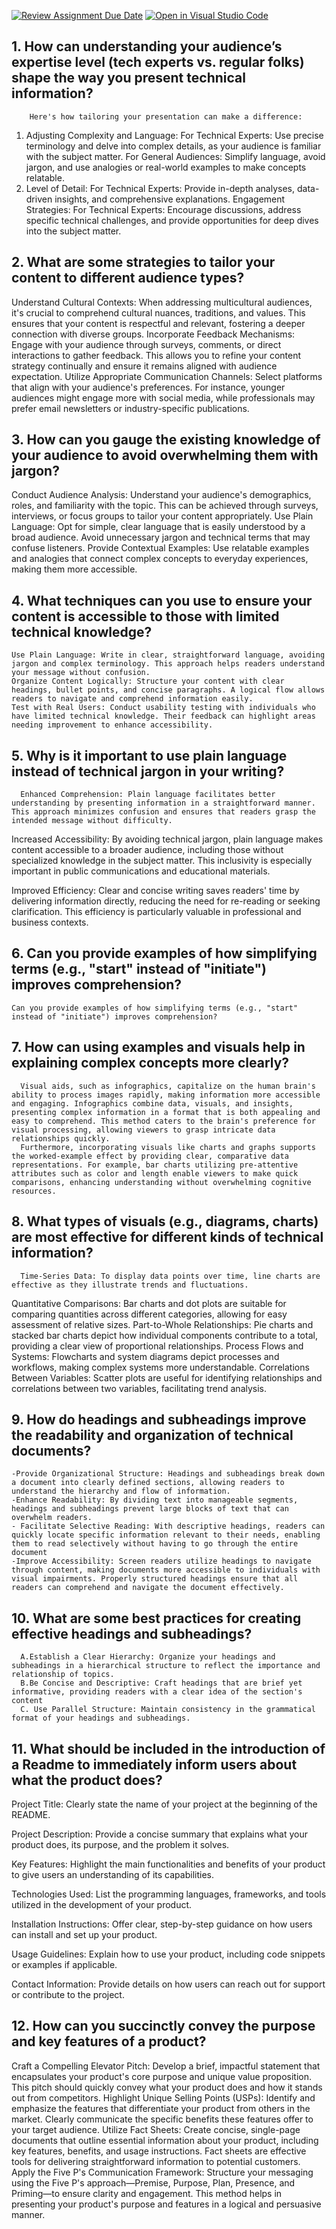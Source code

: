 [![Review Assignment Due Date](https://classroom.github.com/assets/deadline-readme-button-22041afd0340ce965d47ae6ef1cefeee28c7c493a6346c4f15d667ab976d596c.svg)](https://classroom.github.com/a/zsAR-pyY)
[![Open in Visual Studio Code](https://classroom.github.com/assets/open-in-vscode-2e0aaae1b6195c2367325f4f02e2d04e9abb55f0b24a779b69b11b9e10269abc.svg)](https://classroom.github.com/online_ide?assignment_repo_id=18671447&assignment_repo_type=AssignmentRepo)
## 1. How can understanding your audience’s expertise level (tech experts vs. regular folks) shape the way you present technical information?
        Here's how tailoring your presentation can make a difference:
1. Adjusting Complexity and Language:
For Technical Experts: Use precise terminology and delve into complex details, as your audience is familiar with the subject matter.
For General Audiences: Simplify language, avoid jargon, and use analogies or real-world examples to make concepts relatable.
2. Level of Detail:
For Technical Experts: Provide in-depth analyses, data-driven insights, and comprehensive explanations.
Engagement Strategies:
For Technical Experts: Encourage discussions, address specific technical challenges, and provide opportunities for deep dives into the subject matter.

## 2. What are some strategies to tailor your content to different audience types?
Understand Cultural Contexts:
When addressing multicultural audiences, it's crucial to comprehend cultural nuances, traditions, and values. This ensures that your content is respectful and relevant, fostering a deeper connection with diverse groups.
Incorporate Feedback Mechanisms:
Engage with your audience through surveys, comments, or direct interactions to gather feedback. This allows you to refine your content strategy continually and ensure it remains aligned with audience expectation.
Utilize Appropriate Communication Channels:
Select platforms that align with your audience's preferences. For instance, younger audiences might engage more with social media, while professionals may prefer email newsletters or industry-specific publications.
## 3. How can you gauge the existing knowledge of your audience to avoid overwhelming them with jargon?
Conduct Audience Analysis: Understand your audience's demographics, roles, and familiarity with the topic. This can be achieved through surveys, interviews, or focus groups to tailor your content appropriately.
Use Plain Language: Opt for simple, clear language that is easily understood by a broad audience. Avoid unnecessary jargon and technical terms that may confuse listeners. 
Provide Contextual Examples: Use relatable examples and analogies that connect complex concepts to everyday experiences, making them more accessible.
## 4. What techniques can you use to ensure your content is accessible to those with limited technical knowledge?
    Use Plain Language: Write in clear, straightforward language, avoiding jargon and complex terminology. This approach helps readers understand your message without confusion.
    Organize Content Logically: Structure your content with clear headings, bullet points, and concise paragraphs. A logical flow allows readers to navigate and comprehend information easily.
    Test with Real Users: Conduct usability testing with individuals who have limited technical knowledge. Their feedback can highlight areas needing improvement to enhance accessibility.
    
## 5. Why is it important to use plain language instead of technical jargon in your writing?
      Enhanced Comprehension: Plain language facilitates better understanding by presenting information in a straightforward manner. This approach minimizes confusion and ensures that readers grasp the intended message without difficulty.

Increased Accessibility: By avoiding technical jargon, plain language makes content accessible to a broader audience, including those without specialized knowledge in the subject matter. This inclusivity is especially important in public communications and educational materials.

Improved Efficiency: Clear and concise writing saves readers' time by delivering information directly, reducing the need for re-reading or seeking clarification. This efficiency is particularly valuable in professional and business contexts.
## 6. Can you provide examples of how simplifying terms (e.g., "start" instead of "initiate") improves comprehension?
    Can you provide examples of how simplifying terms (e.g., "start" instead of "initiate") improves comprehension?
## 7. How can using examples and visuals help in explaining complex concepts more clearly?
      Visual aids, such as infographics, capitalize on the human brain's ability to process images rapidly, making information more accessible and engaging. Infographics combine data, visuals, and insights, presenting complex information in a format that is both appealing and easy to comprehend. This method caters to the brain's preference for visual processing, allowing viewers to grasp intricate data relationships quickly.
      Furthermore, incorporating visuals like charts and graphs supports the worked-example effect by providing clear, comparative data representations. For example, bar charts utilizing pre-attentive attributes such as color and length enable viewers to make quick comparisons, enhancing understanding without overwhelming cognitive resources.
## 8. What types of visuals (e.g., diagrams, charts) are most effective for different kinds of technical information?
      Time-Series Data: To display data points over time, line charts are effective as they illustrate trends and fluctuations.
Quantitative Comparisons: Bar charts and dot plots are suitable for comparing quantities across different categories, allowing for easy assessment of relative sizes.
Part-to-Whole Relationships: Pie charts and stacked bar charts depict how individual components contribute to a total, providing a clear view of proportional relationships.
Process Flows and Systems: Flowcharts and system diagrams depict processes and workflows, making complex systems more understandable.
Correlations Between Variables: Scatter plots are useful for identifying relationships and correlations between two variables, facilitating trend analysis.
## 9. How do headings and subheadings improve the readability and organization of technical documents?
    -Provide Organizational Structure: Headings and subheadings break down a document into clearly defined sections, allowing readers to understand the hierarchy and flow of information.
    -Enhance Readability: By dividing text into manageable segments, headings and subheadings prevent large blocks of text that can overwhelm readers.
    - Facilitate Selective Reading: With descriptive headings, readers can quickly locate specific information relevant to their needs, enabling them to read selectively without having to go through the entire document
    -Improve Accessibility: Screen readers utilize headings to navigate through content, making documents more accessible to individuals with visual impairments. Properly structured headings ensure that all readers can comprehend and navigate the document effectively.
## 10. What are some best practices for creating effective headings and subheadings?
      A.Establish a Clear Hierarchy: Organize your headings and subheadings in a hierarchical structure to reflect the importance and relationship of topics. 
      B.Be Concise and Descriptive: Craft headings that are brief yet informative, providing readers with a clear idea of the section's content
      C. Use Parallel Structure: Maintain consistency in the grammatical format of your headings and subheadings.
      
## 11. What should be included in the introduction of a Readme to immediately inform users about what the product does?
Project Title: Clearly state the name of your project at the beginning of the README.

Project Description: Provide a concise summary that explains what your product does, its purpose, and the problem it solves.

Key Features: Highlight the main functionalities and benefits of your product to give users an understanding of its capabilities.

Technologies Used: List the programming languages, frameworks, and tools utilized in the development of your product.

Installation Instructions: Offer clear, step-by-step guidance on how users can install and set up your product.

Usage Guidelines: Explain how to use your product, including code snippets or examples if applicable.

Contact Information: Provide details on how users can reach out for support or contribute to the project.
## 12. How can you succinctly convey the purpose and key features of a product?
Craft a Compelling Elevator Pitch: Develop a brief, impactful statement that encapsulates your product's core purpose and unique value proposition. This pitch should quickly convey what your product does and how it stands out from competitors.
Highlight Unique Selling Points (USPs): Identify and emphasize the features that differentiate your product from others in the market. Clearly communicate the specific benefits these features offer to your target audience.
Utilize Fact Sheets: Create concise, single-page documents that outline essential information about your product, including key features, benefits, and usage instructions. Fact sheets are effective tools for delivering straightforward information to potential customers. 
Apply the Five P's Communication Framework: Structure your messaging using the Five P's approach—Premise, Purpose, Plan, Presence, and Priming—to ensure clarity and engagement. This method helps in presenting your product's purpose and features in a logical and persuasive manner.
